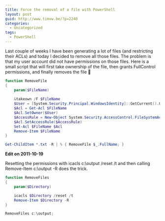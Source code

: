 ```yaml
---
title: Force the removal of a file with PowerShell
layout: post
guid: http://www.timvw.be/?p=2240
categories:
  - Uncategorized
tags:
  - PowerShell
---
```

Last couple of weeks I have been generating a lot of files (and restricting their ACLs) and today I decided to remove all those files. The problem is that my user account did not have permissions on those files. Here is a small script that will first take ownership of the file, then grants FullControl permissions, and finally removes the file 🙂

```powershell
function RemoveFile 
{	  
	param($FileName)
	
	&takeown /F $FileName
	$User = [System.Security.Principal.WindowsIdentity]::GetCurrent().User
	$Acl = Get-Acl $FileName	  
	$Acl.SetOwner($User)	  
	$AccessRule = New-Object System.Security.AccessControl.FileSystemAccessRule($User, "FullControl", "Allow")	  
	$Acl.SetAccessRule($AccessRule)	  
	Set-Acl $FileName $Acl
	Remove-Item $FileName 
}

Get-ChildItem *.txt -R | % { RemoveFile $_.FullName; }
```
**Edit on 2011-10-19**

Resetting the permissions with icacls c:\output /reset /t and then calling Remove-Item c:\output -R does the trick.

```powershell
function RemoveFiles 
{  
	param($Directory)

	icacls $Directory /reset /t 
	Remove-Item $Directory -R 
}

RemoveFiles c:\output;
```
